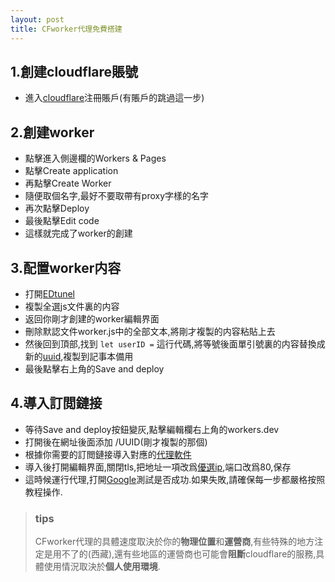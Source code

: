 ```yaml
---
layout: post
title: CFworker代理免費搭建
---
```


## 1.創建cloudflare賬號

- 進入[cloudflare](https://dash.cloudflare.com/sign-up)注冊賬戶(有賬戶的跳過這一步)

## 2.創建worker  

- 點擊進入側邊欄的Workers & Pages  
- 點擊Create application  
- 再點擊Create Worker  
- 隨便取個名字,最好不要取帶有proxy字樣的名字  
- 再次點擊Deploy  
- 最後點擊Edit code  
- 這樣就完成了worker的創建

## 3.配置worker内容

- 打開[EDtunel](https://github.com/3Kmfi6HP/EDtunnel/blob/main/_worker.js)
- 複製全選js文件裏的内容  
- 返回你剛才創建的worker編輯界面  
- 刪除默認文件worker.js中的全部文本,將剛才複製的内容粘貼上去  
- 然後回到頂部,找到 `let userID =` 這行代碼,將等號後面單引號裏的内容替換成新的[uuid](https://www.uuidgenerator.net/version4),複製到記事本備用  
- 最後點擊右上角的Save and deploy


## 4.導入訂閲鏈接

- 等待Save and deploy按鈕變灰,點擊編輯欄右上角的workers.dev  
- 打開後在網址後面添加 /UUID(剛才複製的那個)  
- 根據你需要的訂閲鏈接導入對應的[代理軟件](https://gholtsmxv.github.io/Application-proxy/)  
- 導入後打開編輯界面,關閉tls,把地址一項改爲[優選ip](https://stock.hostmonit.com/CloudFlareYes),端口改爲80,保存
- 這時候運行代理,打開[Google](https://www.google.com/)測試是否成功.如果失敗,請確保每一步都嚴格按照教程操作.

>### tips
>CFworker代理的具體速度取決於你的**物理位置**和**運營商**,有些特殊的地方注定是用不了的(西藏),還有些地區的運營商也可能會**阻斷**cloudflare的服務,具體使用情況取決於**個人使用環境**.
